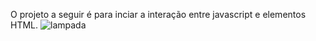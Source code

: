 O projeto a seguir é para inciar a interação entre javascript e elementos HTML. ![lampada](https://github.com/RenanPrazeres/Projeto-Lampada/assets/77001064/9e291a4f-016a-4740-a340-633a34ba61de)
